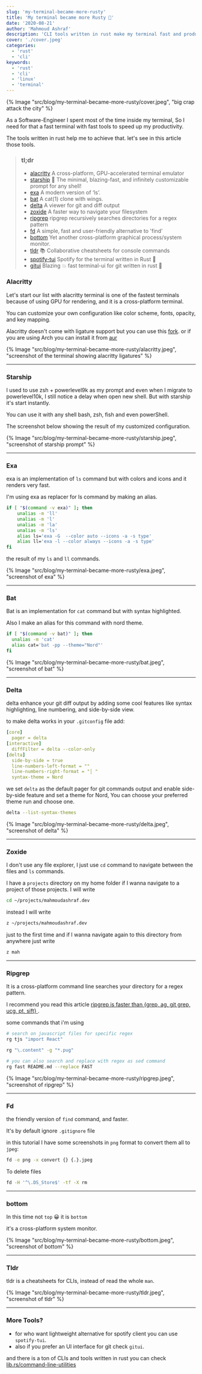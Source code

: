```yaml
---
slug: 'my-terminal-became-more-rusty'
title: 'My terminal became more Rusty 🦀'
date: '2020-08-21'
author: 'Mahmoud Ashraf'
description: 'CLI tools written in rust make my terminal fast and productive'
cover: './cover.jpeg'
categories:
  - 'rust'
  - 'cli'
keywords:
  - 'rust'
  - 'cli'
  - 'linux'
  - 'terminal'
---
```


{% Image "src/blog/my-terminal-became-more-rusty/cover.jpeg", "big crap attack the city" %}

As a Software-Engineer I spent most of the time inside my terminal, So
I need for that a fast terminal with  fast tools to speed up my productivity.

The tools written in rust help me to achieve that. let's see in this article
those tools.

> ### tl;dr
> - [alacritty](https://github.com/alacritty/alacritty)  A cross-platform, GPU-accelerated terminal emulator
> - [starship](https://github.com/starship/starship) 🌌 The minimal, blazing-fast, and infinitely customizable prompt for any shell!
> - [exa](https://github.com/ogham/exa) A modern version of ‘ls’.
> - [bat](https://github.com/sharkdp/bat) A cat(1) clone with wings.
> - [delta](https://github.com/dandavison/delta) A viewer for git and diff output
> - [zoxide](https://github.com/ajeetdsouza/zoxide) A faster way to navigate your filesystem
> - [ripgrep](https://github.com/burntsushi/ripgrep) ripgrep recursively searches directories for a regex pattern
> - [fd](https://github.com/sharkdp/fd) A simple, fast and user-friendly alternative to 'find'
> - [bottom](https://github.com/clementtsang/bottom) Yet another cross-platform graphical process/system monitor.
> - [tldr](https://github.com/tldr-pages/tldr) 📚 Collaborative cheatsheets for console commands
> - [spotify-tui](https://github.com/rigellute/spotify-tui) Spotify for the terminal written in Rust 🚀
> - [gitui](https://github.com/extrawurst/gitui) Blazing 💥 fast terminal-ui for git written in rust 🦀

### Alacritty

Let's start our list with alacritty terminal is one of the fastest terminals 
because of using GPU for rendering, and it is a cross-platform terminal.

You can customize your own configuration like color scheme, fonts, opacity, and key mapping.

Alacritty doesn't come with ligature support but you can use 
this [fork](https://github.com/zenixls2/alacritty/tree/ligature). or if 
you are using Arch you can install it from [aur](https://aur.archlinux.org/packages/alacritty-ligatures/)

{% Image "src/blog/my-terminal-became-more-rusty/alacritty.jpeg", "screenshot of the terminal showing alacritty ligatures" %}

---

### Starship

I used to use zsh + powerlevel9k as my prompt and even when I migrate to powerlevel10k, I still
notice a delay when open new shell. But with starship it's start instantly.

You can use it with any shell bash, zsh, fish and even powerShell.

The screenshot below showing the result of my customized configuration.

{% Image "src/blog/my-terminal-became-more-rusty/starship.jpeg", "screenshot of starship prompt" %}

---

### Exa

exa is an implementation of `ls` command but with colors and icons and it renders very fast.

I'm using exa as replacer for ls command by making an alias.

```bash
if [ "$(command -v exa)" ]; then
    unalias -m 'll'
    unalias -m 'l'
    unalias -m 'la'
    unalias -m 'ls'
    alias ls='exa -G  --color auto --icons -a -s type'
    alias ll='exa -l --color always --icons -a -s type'
fi
```

the result of my `ls` and `ll` commands.

{% Image "src/blog/my-terminal-became-more-rusty/exa.jpeg", "screenshot of exa" %}

---

### Bat

Bat is an implementation for `cat` command but with syntax highlighted.

Also I make an alias for this command with nord theme.

```bash
if [ "$(command -v bat)" ]; then
  unalias -m 'cat'
  alias cat='bat -pp --theme="Nord"'
fi
```

{% Image "src/blog/my-terminal-became-more-rusty/bat.jpeg", "screenshot of bat" %}

---

### Delta

delta enhance your git diff output by adding some cool features like syntax highlighting,
line numbering, and side-by-side view.

to make delta works in your `.gitconfig` file add:

```yaml
[core]
  pager = delta
[interactive]
  diffFilter = delta --color-only
[delta]
  side-by-side = true
  line-numbers-left-format = ""
  line-numbers-right-format = "│ "
  syntax-theme = Nord
```

we set `delta` as the default pager for git commands output and enable side-by-side 
feature and set a theme for Nord, You can choose your preferred theme  run and choose one.

```bash
delta --list-syntax-themes
```

{% Image "src/blog/my-terminal-became-more-rusty/delta.jpeg", "screenshot of delta" %}

---

### Zoxide

I don't use any file explorer, I just use `cd` command to navigate between the files and `ls` commands.

I have a `projects` directory on my home folder if I wanna navigate to a project of those projects.
I will write

```bash
cd ~/projects/mahmoudashraf.dev
```

instead I will write 

```bash
z ~/projects/mahmoudashraf.dev
```

just to the first time and if I wanna navigate again to this directory from anywhere
just write 

```bash
z mah
```

---

### Ripgrep

It is a  cross-platform command line searches your directory for a regex pattern. 

I recommend you read this article [ripgrep is faster than {grep, ag, git grep, ucg, pt, sift}
](https://blog.burntsushi.net/ripgrep/).

some commands that i'm using

```bash
# search on javascript files for specific regex
rg tjs "import React"

rg "\.content" -g "*.pug"

# you can also search and replace with regex as sed command
rg fast README.md --replace FAST
```

{% Image "src/blog/my-terminal-became-more-rusty/ripgrep.jpeg", "screenshot of ripgrep" %}

---

### Fd

the friendly version of `find` command, and faster.

It's by default ignore `.gitignore` file

in this tutorial I have some screenshots in `png` format to convert them all to `jpeg`:

```bash
fd -e png -x convert {} {.}.jpeg
```

To delete files

```bash
fd -H '^\.DS_Store$' -tf -X rm
```

---

### bottom

In this time not `top` 😀 it is `bottom`

it's a cross-platform system monitor. 

{% Image "src/blog/my-terminal-became-more-rusty/bottom.jpeg", "screenshot of bottom" %}

---


### Tldr

tldr is a cheatsheets for CLIs, instead of read the whole `man`.

{% Image "src/blog/my-terminal-became-more-rusty/tldr.jpeg", "screenshot of tldr" %}

---

### More Tools?

- for who want lightweight alternative for spotify client you can use `spotify-tui`.
- also if you prefer an UI interface  for git check `gitui`.

and there is a ton of CLIs and tools written in rust you can check 
[lib.rs/command-line-utilities](https://lib.rs/command-line-utilities)




